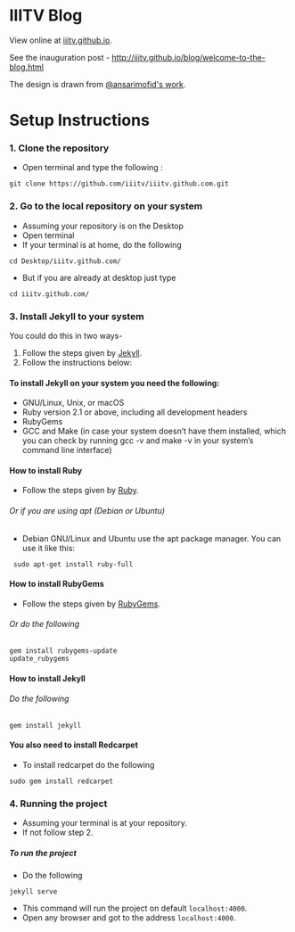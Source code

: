 # IIITV Blog

View online at [iiitv.github.io](http://iiitv.github.io).

See the inauguration post - http://iiitv.github.io/blog/welcome-to-the-blog.html 

The design is drawn from [@ansarimofid's work](https://github.com/ansarimofid/blog-iiitv).

# Setup Instructions

### 1. Clone the repository
* Open terminal and type the following :
```
git clone https://github.com/iiitv/iiitv.github.com.git
```


 ### 2. Go to the local repository on your system
 * Assuming your repository is on the Desktop
 * Open terminal
 * If your terminal is at home, do the following
 ```
 cd Desktop/iiitv.github.com/
 ```
 * But if you are already at desktop just type
 ```
 cd iiitv.github.com/
 ```
 
 
### 3. Install Jekyll to your system
You could do this in two ways-
1. Follow the steps given by [Jekyll](https://jekyllrb.com/docs/installation/).
2. Follow the instructions below:
#### To install Jekyll on your system you need the following:
* GNU/Linux, Unix, or macOS
* Ruby version 2.1 or above, including all development headers
* RubyGems
* GCC and Make (in case your system doesn’t have them installed, which you can check by running gcc -v and make -v in your system’s command line interface)

#### How to install Ruby
* Follow the steps given by [Ruby](https://www.ruby-lang.org/en/documentation/installation/).
###### Or if you are using apt (Debian or Ubuntu)
* Debian GNU/Linux and Ubuntu use the apt package manager. You can use it like this:
```
 sudo apt-get install ruby-full
 ```
 
 #### How to install RubyGems
 * Follow the steps given by [RubyGems](https://rubygems.org/pages/download/).
 ###### Or do the following
 ```
 gem install rubygems-update
 update_rubygems  
 ```
 
 #### How to install Jekyll
 ###### Do the following
 ```
 gem install jekyll
 ```
 
 #### You also need to install Redcarpet
 * To install redcarpet do the following
 ```
 sudo gem install redcarpet

 ```
 
 
 ### 4. Running the project
 * Assuming your terminal is at your repository.
 * If not follow step 2.
 ##### To run the project
 * Do the following
 ```
 jekyll serve
 ```
 * This command will run the project on default ``` localhost:4000 ```.
 * Open any browser and got to the address ``` localhost:4000 ```.
